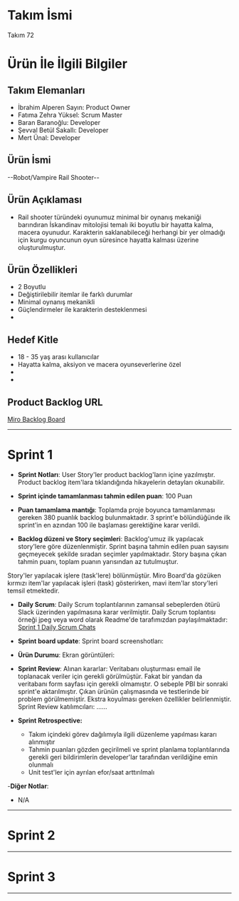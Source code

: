 # **Takım İsmi**

Takım 72

# Ürün İle İlgili Bilgiler

## Takım Elemanları

- İbrahim Alperen Sayın: Product Owner
- Fatıma Zehra Yüksel: Scrum Master
- Baran Baranoğlu: Developer
- Şevval Betül Sakallı: Developer
- Mert Ünal: Developer

## Ürün İsmi

--Robot/Vampire Rail Shooter--

## Ürün Açıklaması

- Rail shooter türündeki oyunumuz minimal bir oynanış mekaniği barındıran İskandinav mitolojisi temalı iki boyutlu bir hayatta kalma, macera oyunudur. Karakterin saklanabileceği herhangi bir yer olmadığı için kurgu oyuncunun oyun süresince hayatta kalması üzerine oluşturulmuştur. 

## Ürün Özellikleri

- 2 Boyutlu
- Değiştirilebilir itemlar ile farklı durumlar 
- Minimal oynanış mekanikli
- Güçlendirmeler ile karakterin desteklenmesi
- 

## Hedef Kitle

- 18 - 35 yaş arası kullanıcılar 
- Hayatta kalma, aksiyon ve macera oyunseverlerine özel
- 
- 

## Product Backlog URL

[Miro Backlog Board](https://miro.com/app/board/uXjVOSSCpsI=/)

---

# Sprint 1

- **Sprint Notları**: User Story'ler product backlog'ların içine yazılmıştır. Product backlog item'lara tıklandığında hikayelerin detayları okunabilir.

- **Sprint içinde tamamlanması tahmin edilen puan**: 100 Puan

- **Puan tamamlama mantığı**: Toplamda proje boyunca tamamlanması gereken 380 puanlık backlog bulunmaktadır. 3 sprint'e bölündüğünde ilk sprint'in en azından 100 ile başlaması gerektiğine karar verildi.

- **Backlog düzeni ve Story seçimleri**: Backlog'umuz ilk yapılacak story'lere göre düzenlenmiştir. Sprint başına tahmin edilen puan sayısını geçmeyecek şekilde sıradan seçimler yapılmaktadır. Story başına çıkan tahmin puanı, toplam puanın yarısından az tutulmuştur. 

Story'ler yapılacak işlere (task'lere) bölünmüştür. Miro Board'da gözüken kırmızı item'lar yapılacak işleri (task) gösterirken, mavi item'lar story'leri temsil etmektedir.

- **Daily Scrum**: Daily Scrum toplantılarının zamansal sebeplerden ötürü Slack üzerinden yapılmasına karar verilmiştir. Daily Scrum toplantısı örneği jpeg veya word olarak Readme'de tarafımızdan paylaşılmaktadır: [Sprint 1 Daily Scrum Chats](https://github.com/OyunveUygulamaAkademisi/BootcampScrumTemplate/blob/main/ProjectManagement/Sprint1Documents/DailyScrumMeetingNotesSprint1.docx?raw=true)

- **Sprint board update**: Sprint board screenshotları: 


- **Ürün Durumu**: Ekran görüntüleri:


- **Sprint Review**: 
Alınan kararlar: Veritabanı oluşturması email ile toplanacak veriler için gerekli görülmüştür. Fakat bir yandan da veritabanı form sayfası için gerekli olmamıştır. O sebeple PBI bir sonraki sprint'e aktarılmıştır. Çıkan ürünün çalışmasında ve testlerinde bir problem görülmemiştir. Ekstra koyulması gereken özellikler belirlenmiştir. Sprint Review katılımcıları: ......

- **Sprint Retrospective:**
  - Takım içindeki görev dağılımıyla ilgili düzenleme yapılması kararı alınmıştır
  - Tahmin puanları gözden geçirilmeli ve sprint planlama toplantılarında gerekli geri bildirimlerin developer'lar tarafından verildiğine emin olunmalı
  - Unit test'ler için ayrılan efor/saat arttırılmalı 

-**Diğer Notlar**:
- N/A

---

# Sprint 2


---

# Sprint 3

---
